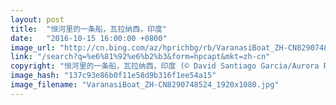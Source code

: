 ```yaml
---
layout: post
title:  "恒河里的一条船，瓦拉纳西，印度"
date:   "2016-10-15 16:00:00 +0800"
image_url: "http://cn.bing.com/az/hprichbg/rb/VaranasiBoat_ZH-CN8290748524_1920x1080.jpg"
link: "/search?q=%e6%81%92%e6%b2%b3&form=hpcapt&mkt=zh-cn"
copyright: "恒河里的一条船，瓦拉纳西，印度 (© David Santiago Garcia/Aurora Photos)"
image_hash: "137c93e86b0f11e58d9b316f1ee54a15"
image_filename: "VaranasiBoat_ZH-CN8290748524_1920x1080.jpg"
---
```

